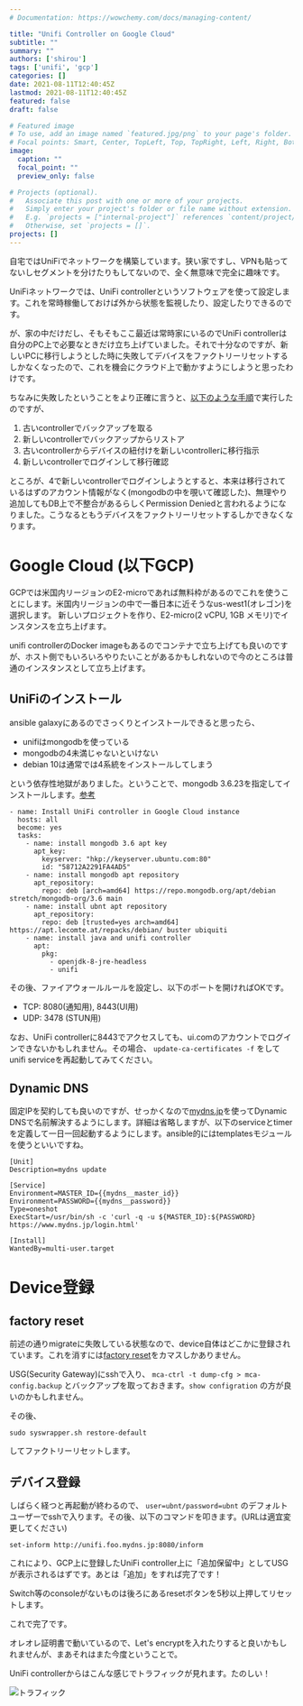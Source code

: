 ```yaml
---
# Documentation: https://wowchemy.com/docs/managing-content/

title: "Unifi Controller on Google Cloud"
subtitle: ""
summary: ""
authors: ['shirou']
tags: ['unifi', 'gcp']
categories: []
date: 2021-08-11T12:40:45Z
lastmod: 2021-08-11T12:40:45Z
featured: false
draft: false

# Featured image
# To use, add an image named `featured.jpg/png` to your page's folder.
# Focal points: Smart, Center, TopLeft, Top, TopRight, Left, Right, BottomLeft, Bottom, BottomRight.
image:
  caption: ""
  focal_point: ""
  preview_only: false

# Projects (optional).
#   Associate this post with one or more of your projects.
#   Simply enter your project's folder or file name without extension.
#   E.g. `projects = ["internal-project"]` references `content/project/deep-learning/index.md`.
#   Otherwise, set `projects = []`.
projects: []
---
```

自宅ではUniFiでネットワークを構築しています。狭い家ですし、VPNも貼ってないしセグメントを分けたりもしてないので、全く無意味で完全に趣味です。

UniFiネットワークでは、UniFi controllerというソフトウェアを使って設定します。これを常時稼働しておけば外から状態を監視したり、設定したりできるのです。

が、家の中だけだし、そもそもここ最近は常時家にいるのでUniFi controllerは自分のPC上で必要なときだけ立ち上げていました。それで十分なのですが、新しいPCに移行しようとした時に失敗してデバイスをファクトリーリセットするしかなくなったので、これを機会にクラウド上で動かすようにしようと思ったわけです。

ちなみに失敗したということをより正確に言うと、[以下のような手順](https://help.ui.com/hc/en-us/articles/115002869188-UniFi-Migrating-sites-with-Site-Export-Wizard)で実行したのですが、

1. 古いcontrollerでバックアップを取る
2. 新しいcontrollerでバックアップからリストア
3. 古いcontrollerからデバイスの紐付けを新しいcontrollerに移行指示
4. 新しいcontrollerでログインして移行確認

ところが、4で新しいcontrollerでログインしようとすると、本来は移行されているはずのアカウント情報がなく(mongodbの中を覗いて確認した)、無理やり追加してもDB上で不整合があるらしくPermission Deniedと言われるようになりました。こうなるともうデバイスをファクトリーリセットするしかできなくなります。

# Google Cloud (以下GCP)

GCPでは米国内リージョンのE2-microであれば無料枠があるのでこれを使うことにします。米国内リージョンの中で一番日本に近そうなus-west1(オレゴン)を選択します。
新しいプロジェクトを作り、E2-micro(2 vCPU, 1GB メモリ)でインスタンスを立ち上げます。

unifi controllerのDocker imageもあるのでコンテナで立ち上げても良いのですが、ホスト側でもいろいろやりたいことがあるかもしれないので今のところは普通のインスタンスとして立ち上げます。

## UniFiのインストール

ansible galaxyにあるのでさっくりとインストールできると思ったら、

- unifiはmongodbを使っている
- mongodbの4未満じゃないといけない
- debian 10は通常では4系統をインストールしてしまう

という依存性地獄がありました。ということで、mongodb 3.6.23を指定してインストールします。[参考](https://itblog.webdigg.org/425-how-to-install-unifi-controller-on-debian-10-buster/)

```
- name: Install UniFi controller in Google Cloud instance
  hosts: all
  become: yes
  tasks:
    - name: install mongodb 3.6 apt key
      apt_key:
        keyserver: "hkp://keyserver.ubuntu.com:80"
        id: "58712A2291FA4AD5"
    - name: install mongodb apt repository
      apt_repository:
        repo: deb [arch=amd64] https://repo.mongodb.org/apt/debian stretch/mongodb-org/3.6 main
    - name: install ubnt apt repository
      apt_repository:
        repo: deb [trusted=yes arch=amd64] https://apt.lecomte.at/repacks/debian/ buster ubiquiti
    - name: install java and unifi controller
      apt:
        pkg:
          - openjdk-8-jre-headless
          - unifi
```

その後、ファイアウォールルールを設定し、以下のポートを開ければOKです。

- TCP: 8080(通知用), 8443(UI用)
- UDP: 3478 (STUN用)

なお、UniFi controllerに8443でアクセスしても、ui.comのアカウントでログインできないかもしれません。その場合、 `update-ca-certificates -f` をしてunifi serviceを再起動してみてください。

## Dynamic DNS

固定IPを契約しても良いのですが、せっかくなので[mydns.jp](https://mydns.jp)を使ってDynamic DNSで名前解決するようにします。詳細は省略しますが、以下のserviceとtimerを定義して一日一回起動するようにします。ansible的にはtemplatesモジュールを使うといいですね。

```
[Unit]
Description=mydns update

[Service]
Environment=MASTER_ID={{mydns__master_id}}
Environment=PASSWORD={{mydns__password}}
Type=oneshot
ExecStart=/usr/bin/sh -c 'curl -q -u ${MASTER_ID}:${PASSWORD} https://www.mydns.jp/login.html'

[Install]
WantedBy=multi-user.target
```

# Device登録

## factory reset

前述の通りmigrateに失敗している状態なので、device自体はどこかに登録されています。これを消すには[factory reset](https://help.ui.com/hc/en-us/articles/205143490-UniFi-How-to-Reset-Devices-to-Factory-Defaults)をカマスしかありません。

USG(Security Gateway)にsshで入り、 `mca-ctrl -t dump-cfg > mca-config.backup` とバックアップを取っておきます。`show configration` の方が良いのかもしれません。

その後、

```
sudo syswrapper.sh restore-default
```

してファクトリーリセットします。

## デバイス登録

しばらく経つと再起動が終わるので、 `user=ubnt/password=ubnt` のデフォルトユーザーでsshで入ります。その後、以下のコマンドを叩きます。(URLは適宜変更してください)

```
set-inform http://unifi.foo.mydns.jp:8080/inform
```

これにより、GCP上に登録したUniFi controller上に「追加保留中」としてUSGが表示されるはずです。あとは「追加」をすれば完了です！

Switch等のconsoleがないものは後ろにあるresetボタンを5秒以上押してリセットします。


これで完了です。

オレオレ証明書で動いているので、Let's encryptを入れたりすると良いかもしれませんが、まあそれはまた今度ということで。


UniFi controllerからはこんな感じでトラフィックが見れます。たのしい！

![トラフィック](../../images/unifi_controller.png)